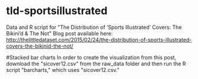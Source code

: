 # tld-sportsillustrated
Data and R script for "The Distribution of ‘Sports Illustrated’ Covers: The Bikini’d &amp; The Not"
Blog post available here: http://thelittledataset.com/2015/02/24/the-distribution-of-sports-illustrated-covers-the-bikinid-the-not/

#Stacked bar charts
In order to create the visualization from this post, download the "sicover12.csv" from the raw_data folder and then run the R script "barcharts," which uses "sicover12.csv."
